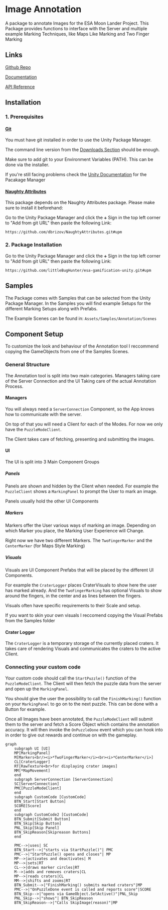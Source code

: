 # Image Annotation

A package to annotate Images for the ESA Moon Lander Project. This Package provides functions to interface with the Server and multiple example Marking Techniques, like Maps Like Marking and Two Finger Marking

## Links

[Github Repo](https://github.com/littleBugHunter/esa-gamification-unity)

[Documentation](https://littlebughunter.github.io/esa-gamification-unity/)

[API Reference](https://littlebughunter.github.io/esa-gamification-unity/api)

## Installation

### 1. Prerequisites

#### [Git](https://git-scm.com/)

You must have git installed in order to use the Unity Package Manager.

The command line version from the [Downloads Section](https://git-scm.com/downloads) should be enough.

Make sure to add git to your Environment Variables (PATH). This can be done via the installer.

If you're still facing problems check the [Unity Documentation](https://docs.unity3d.com/Manual/upm-git.html) for the Pacakage Manager

#### [Naughty Attributes](https://github.com/dbrizov/NaughtyAttributes)

This package depends on the Naughty Attributes package. Please make sure to install it beforehand:

Go to the Unity Package Manager and click the `➕` Sign in the top left corner to "Add from git URL" then paste the following Link:

`https://github.com/dbrizov/NaughtyAttributes.git#upm`

### 2. Package Installation

Go to the Unity Package Manager and click the `➕` Sign in the top left corner to "Add from git URL" then paste the following Link:

`https://github.com/littleBugHunter/esa-gamification-unity.git#upm`

## Samples

The Package comes with Samples that can be selected from the Unity Package Manager. In the Samples you will find example Setups for the different Marking Setups along with Prefabs.

The Example Scenes can be found in: `Assets/Samples/Annotation/Scenes`

## Component Setup

To customize the look and behaviour of the Annotation tool I reccommend copying the GameObjects from one of the Samples Scenes.

### General Structure

The Annotation tool is split into two main categories. Managers taking care of the Server Connection and the UI Taking care of the actual Annotation Process.

#### Managers

You will always need a `ServerConnection` Component, so the App knows how to communicate with the server.

On top of that you will need a Client for each of the Modes. For now we only have the `PuzzleModeClient`.

The Client takes care of fetching, presenting and submitting the images.

#### UI

The UI is split into 3 Main Component Groups

##### Panels

Panels are shown and hidden by the Client when needed. For example the `PuzzleClient` shows a `MarkingPanel` to prompt the User to mark an image.

Panels usually hold the other UI Components

##### Markers

Markers offer the User various ways of marking an image. Depending on which Marker you place, the Marking User Experience will Change.

Right now we have two different Markers. The `TwoFingerMarker` and the `CenterMarker` (for Maps Style Marking)

##### Visuals

Visuals are UI Component Prefabs that will be placed by the different UI Components.

For example the `CraterLogger` places CraterVisuals to show here the user has marked already. And the `TwoFingerMarking` has optional Visuals to show around the fingers, in the center and as lines between the fingers.

Visuals often have specific requirements to their Scale and setup.

If you want to skin your own visuals I reccomend copying the Visual Prefabs from the Samples folder

#### Crater Logger

The `CraterLogger` is a temporary storage of the currently placed craters. It takes care of rendering Visuals and communicates the craters to the active Client.

### Connecting your custom code

Your custom code should call the `StartPuzzle()` function of the `PuzzleModeClient`. The Client will then fetch the puzzle data from the server and open up the `MarkingPanel`.

You should give the user the possibility to call the `FinishMarking()` function on your `MarkingPanel` to go on to the next puzzle. This can be done with a Button for example.

Once all Images have been annotated, the `PuzzleModeClient` will submit them to the server and fetch a Score Object which contains the annotation accuracy. It will then invoke the `OnPuzzleDone` event which you can hook into in order to give out rewards and continue on with the gameplay.

```mermaid
graph
    subgraph UI [UI]
    MP[MarkingPanel]
    M[Markers<br/><i>*TwoFingerMarker</i><br><i>*CenterMarker</i>]
    CL[CraterLogger]
    RT[RawTexture<br>for displaying crater images]
    MM[*MapMovement]
    end
    subgraph ServerConnection [ServerConnection]
    SC[ServerConnection]
    PMC[PuzzleModeClient]
    end
    subgraph CustomCode [CustomCode]
    BTN_Start[Start Button]
    SCORE[Score]
    end
    subgraph CustomCode2 [CustomCode]
    BTN_Submit[Submit Button]
    BTN_Skip[Skip Button]
    PNL_Skip[Skip Panel]
    BTN_SkipReason[Skipreason Buttons]
    end
    
    PMC-->|uses| SC
    BTN_Start-->|"starts via StartPuzzle()"| PMC
    PMC-->|"StartPuzzle() opens and closes"| MP
    MP-->|activates and deactivates| M
    MP-->|sets|RT
    CL-->|draws marker circles|RT
    M-->|adds and removes craters|CL
    MP-->|reads craters|CL
    MM-->|shifts and zooms|RT
    BTN_Submit-->|"FinishMarking() submits marked craters"|MP
    PMC-->|"OnPuzzleDone event is called and reports score"|SCORE
    BTN_Skip-->|"opens via GameObject.SetActive()"|PNL_Skip
    PNL_Skip-->|"shows"| BTN_SkipReason
    BTN_SkipReason-->|"Calls SkipImage(reason)"|MP
```